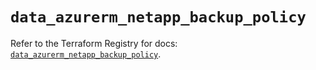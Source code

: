 # `data_azurerm_netapp_backup_policy`

Refer to the Terraform Registry for docs: [`data_azurerm_netapp_backup_policy`](https://registry.terraform.io/providers/hashicorp/azurerm/4.11.0/docs/data-sources/netapp_backup_policy).
